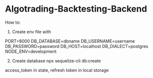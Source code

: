# Algotrading-Backtesting-Backend

How to:

1. Create env file with

PORT=8000
DB_DATABASE=dbname
DB_USERNAME=username
DB_PASSWORD=password
DB_HOST=localhost
DB_DIALECT=postgres
NODE_ENV=development

2. Create database
   npx sequelize-cli db:create

access_token in state, refresh token in local storage
